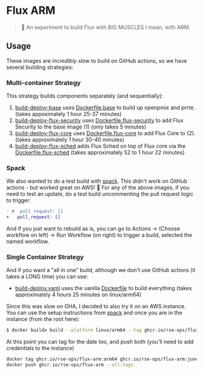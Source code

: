 # Flux ARM

> 💪️ An experiment to build Flux with BIG MUSCLES I mean, with ARM.


## Usage

These images are _incredibly slow_ to build on GitHub actions, so we have several building strategies:

### Multi-container Strategy

This strategy builds components separately (and sequentially):

 1. [build-deploy-base](.github/workflows/build-deploy-base.yaml) uses [Dockerfile.base](Dockerfile.base) to build up openpmix and prrte. (takes appoximately 1 hour 25-37 minutes)
 2. [build-deploy-flux-security](.github/workflows/build-deploy-flux-security.yaml) uses [Dockerfile.flux-security](Dockerfile.flux-security) to add Flux Security to the base image (1) (only takes 5 minutes)
 3. [build-deploy-flux-core](.github/workflows/build-deploy-flux-core.yaml) uses [Dockerfile.flux-core](Dockerfile.flux-core) to add Flux Core to (2). (takes approximately 1 hour 30-40 minutes)
 4. [build-deploy-flux-sched](.github/workflows/build-deploy-flux-sched.yaml) adds Flux Sched on top of Flux core via the [Dockerfile.flux-sched](Dockerfile.flux-sched) (takes approximately 52 to 1 hour 22 minutes)

### Spack

We also wanted to do a test build with [spack](spack). This didn't work on GitHub actions - but worked great on AWS! 🙌️ 
For any of the above images, if you need to test an update, do a test build uncommenting the pull request logic to trigger:

```diff
- #  pull_request: []
+   pull_request: []
```

And if you just want to rebuild as is, you can go to Actions -> (Choose workflow on left) -> Run Workflow (on right) to 
trigger a build, selected the named workflow.

### Single Container Strategy

And if you want a "all in one" build, although we don't use GitHub actions (it takes a LONG time) you can use:

 - [build-deploy.yaml](.github/workflows/build-deploy.yaml) uses the vanilla [Dockerfile](Dockerfile) to build everything (takes approximately 4 hours 25 minutes on linux/arm64)

Since this was slow on GHA, I decided to also try it on an AWS instance. You can use the setup instructions from [spack](spack) and once you
are in the instance (from the root here):

```bash
$ docker buildx build --platform linux/arm64 --tag ghcr.io/rse-ops/flux-arm:arm64 .
```

At this point you can tag for the date too, and push both (you'll need to add credentials to the instance)

```bash
docker tag ghcr.io/rse-ops/flux-arm:arm64 ghcr.io/rse-ops/flux-arm:june-2023-arm64
docker push ghcr.io/rse-ops/flux-arm --all-tags
```
